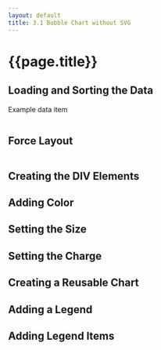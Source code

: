 ```yaml
---
layout: default
title: 3.1 Bubble Chart without SVG
---
```


<h1 class="section-title">{{page.title}}</h1>

<h2 class="section-subtitle">Loading and Sorting the Data</h2>

<!-- Example of a data item -->
<div class="chart-example">
    Example data item
    <pre id="datum"></pre>
</div>

<script>
    // Load the data asynchronously.
    d3.json('{{ site.baseurl }}/data/browsers.json', function(error, data) {

        // Handle errors getting or parsing the JSON data.
        if (error) {
            console.error('Error accessing or parsing the JSON file.');
            return error;
        }

        // Get the items and sort them by usage
        var items = data.values;
        items.sort(function(a, b) { return b.usage - a.usage; });

        // Display a data item in the pre#datum.
        d3.select('#datum').text(JSON.stringify(items[0], null, '    '));
    });
</script>


<h2 class="section-subtitle">Force Layout</h2>

<!-- Example of a data item with the computed position -->
<div class="chart-example">
    <pre id="force-item"></pre>
</div>

<script>
    // Load the data asynchronously
    d3.json('{{ site.baseurl }}/data/browsers.json', function(error, data) {

        // Handle errors getting or parsing the JSON data.
        if (error) { return error; }

        // Access the data items.
        var items = data.values;

        // Sort the data items by usage, greater usage first.
        items.sort(function(a, b) { return b.usage - a.usage; });

        // Size of the visualization container.
        var width = 700,
            height = 200;

        // Configure the force layout.
        var force = d3.layout.force()
            .nodes(items)
            .links([])
            .size([width, height]);

        // Start the force simulation.
        force.start();

        // Display the position of an item.
        d3.select('pre#force-item')
            .text(JSON.stringify(items[0], null, '    '));
    });
</script>


<h2 class="section-subtitle">Creating the DIV Elements</h2>


<div class="chart-example" id="chart1a"></div>

<script>
    // Load the data asynchronously
    d3.json('{{ site.baseurl }}/data/browsers.json', function(error, data) {

        // Handle errors getting or parsing the JSON data.
        if (error) { return error; }

        // Access the data items.
        var items = data.values;

        // Size of the visualization container.
        var width = 700,
            height = 200;

        // Sort the data items by usage, greater usage first.
        items.sort(function(a, b) { return b.usage - a.usage; });

        // Configure the force layout.
        var force = d3.layout.force()
            .nodes(items)
            .links([])
            .size([width, height])
            .start();

        // Select the container div and configure its attributes
        var containerDiv = d3.select('#chart1a')
            .style('position', 'relative')
            .style('width', width + 'px')
            .style('height', height + 'px')
            .style('padding', 0)
            .style('background-color', '#eeeeec');

        // Create a selection for the bubble divs, bind the data
        // array and set its attributes.
        var bubbleDiv = containerDiv.selectAll('div.bubble')
            .data(items)
            .enter()
            .append('div')
            .attr('class', 'bubble')
            .style('position', 'absolute')
            .style('width', '10px')
            .style('height', '10px')
            .style('background-color', '#222');

        // Register a listener function for the force tick event, and
        // update the position of each div on tick.
        force.on('tick', function() {
            bubbleDiv
                .style('top', function(d) { return (d.y - 5) + 'px'; })
                .style('left', function(d) { return (d.x - 5) + 'px'; });
        });
    });
</script>


<h2 class="section-subtitle">Adding Color</h2>


<div class="chart-example" id="chart1b"></div>

<script>
    // Load the data asynchronously
    d3.json('{{ site.baseurl }}/data/browsers.json', function(error, data) {

        // Handle errors getting or parsing the JSON data.
        if (error) { return error; }

        // Access the data items.
        var items = data.values;

        // Size of the visualization container.
        var width = 700,
            height = 200;

        // Sort the data items by usage, greater usage first.
        items.sort(function(a, b) { return b.usage - a.usage; });

        // Compute unique browser names
        var browserList = items.map(function(d) { return d.name; }),
            browserNames = d3.set(browserList).values();

        // Create a categorical color scale with 10 levels.
        var cScale = d3.scale.category10()
            .domain(browserNames);

        // Configure the force layout.
        var force = d3.layout.force()
            .nodes(items)
            .links([])
            .size([width, height])
            .start();

        // Select the container div and configure its attributes
        var containerDiv = d3.select('#chart1b')
            .style('position', 'relative')
            .style('width', width + 'px')
            .style('height', height + 'px')
            .style('padding', 0)
            .style('background-color', '#eeeeec');

        // Create a selection for the bubble divs, bind the data
        // array and set its attributes.
        var bubbleDiv = containerDiv.selectAll('div.bubble')
            .data(items)
            .enter()
            .append('div')
            .attr('class', 'bubble')
            .style('position', 'absolute')
            .style('width', '10px')
            .style('height', '10px')
            .style('border-radius', '5px')
            .style('background-color', function(d) {
                // Set the color corresponding to the browser.
                return cScale(d.name);
            });

        // Register a listener function for the force tick event, and
        // update the position of each div on tick.
        force.on('tick', function() {
            bubbleDiv
                .style('top', function(d) { return (d.y - 5) + 'px'; })
                .style('left', function(d) { return (d.x - 5)+ 'px'; });
        });
    });
</script>


<h2 class="section-subtitle">Setting the Size</h2>


<div class="chart-example" id="chart1c"></div>

<script>
    // Load the data asynchronously
    d3.json('{{ site.baseurl }}/data/browsers.json', function(error, data) {

        // Handle errors getting or parsing the JSON data.
        if (error) { return error; }

        // Access the data items.
        var items = data.values;

        // Size of the visualization container.
        var width = 700,
            height = 300;

        // Minimum and maximum radius
        var radiusExtent = [10, 50];

        // Sort the data items by usage, greater usage first.
        items.sort(function(a, b) { return b.usage - a.usage; });

        // Compute unique browser names
        var browserList = items.map(function(d) { return d.name; }),
            browserNames = d3.set(browserList).values();

        // Create a categorical color scale with 10 levels.
        var cScale = d3.scale.category10()
            .domain(browserNames);

        // Create the radius scale
        var rScale = d3.scale.sqrt()
            .domain(d3.extent(items, function(d) { return d.usage; }))
            .range(radiusExtent);

        // Add the radius to each item, to compute it only once.
        items.forEach(function(d) {
            d.r = rScale(d.usage);
        });

        // Configure the force layout.
        var force = d3.layout.force()
            .nodes(items)
            .links([])
            .size([width, height])
            .start();

        // Select the container div and configure its attributes
        var containerDiv = d3.select('#chart1c')
            .style('position', 'relative')
            .style('width', width + 'px')
            .style('height', height + 'px')
            .style('padding', 0)
            .style('background-color', '#eeeeec');

        // Create a selection for the bubble divs, bind the data
        // array and set its attributes.
        var bubbleDiv = containerDiv.selectAll('div.bubble')
            .data(items)
            .enter()
            .append('div')
            .attr('class', 'bubble')
            .style('position', 'absolute')
            .style('border-radius', function(d) { return d.r + 'px'; })
            .style('border', 'solid 1px #222')
            .style('width', function(d) { return (2 * d.r) + 'px'; })
            .style('height', function(d) { return (2 * d.r) + 'px'; })
            .style('background-color', function(d) { return cScale(d.name); });

        // Register a listener function for the force tick event, and
        // update the position of each div on tick.
        force.on('tick', function() {
            bubbleDiv
                .style('top', function(d) { return (d.y - d.r) + 'px'; })
                .style('left', function(d) { return (d.x - d.r)+ 'px'; });
        });
    });
</script>


<h2 class="section-subtitle">Setting the Charge</h2>


<div class="chart-example" id="chart1d"></div>

<script>
    // Load the data asynchronously
    d3.json('{{ site.baseurl }}/data/browsers.json', function(error, data) {

        // Handle errors getting or parsing the JSON data.
        if (error) { return error; }

        // Access the data items.
        var items = data.values;

        // Size of the visualization container.
        var width = 700,
            height = 300;

        // Minimum and maximum radius
        var radiusExtent = [10, 50];

        // Sort the data items by usage, greater usage first.
        items.sort(function(a, b) { return b.usage - a.usage; });

        // Compute unique browser names
        var browserList = items.map(function(d) { return d.name; }),
            browserNames = d3.set(browserList).values();

        // Create a categorical color scale with 10 levels.
        var cScale = d3.scale.category10()
            .domain(browserNames);

        // Create the radius scale
        var rScale = d3.scale.sqrt()
            .domain(d3.extent(items, function(d) { return d.usage; }))
            .range(radiusExtent);

        // Add the radius to each item, to compute it only once.
        items.forEach(function(d) {
            d.r = rScale(d.usage);
        });

        // Configure the force layout.
        var force = d3.layout.force()
            .nodes(items)
            .links([])
            .size([width, height])
            .charge(function(d) { return -0.12 * d.r * d.r; })
            .start();

        // Select the container div and configure its attributes
        var containerDiv = d3.select('#chart1d')
            .style('position', 'relative')
            .style('width', width + 'px')
            .style('height', height + 'px')
            .style('padding', 0)
            .style('background-color', '#eeeeec');

        // Create a selection for the bubble divs, bind the data
        // array and set its attributes.
        var bubbleDiv = containerDiv.selectAll('div.bubble')
            .data(items)
            .enter()
            .append('div')
            .attr('class', 'bubble')
            .style('position', 'absolute')
            .style('border-radius', function(d) { return d.r + 'px'; })
            .style('border', 'solid 1px #222')
            .style('width', function(d) { return (2 * d.r) + 'px'; })
            .style('height', function(d) { return (2 * d.r) + 'px'; })
            .style('background-color', function(d) { return cScale(d.name); });

        // Register a listener function for the force tick event, and
        // update the position of each div on tick.
        force.on('tick', function() {
            bubbleDiv
                .style('top', function(d) { return (d.y - d.r) + 'px'; })
                .style('left', function(d) { return (d.x - d.r)+ 'px'; });
        });
    });
</script>


<h2 class="section-subtitle">Creating a Reusable Chart</h2>

<div class="chart-example" id="chart1e"></div>

<script>
    function bubbleChart() {

        // Chart Attributes

        var width = 700,
            height = 300;

        var radiusExtent = [10, 50];

        var cScale = d3.scale.category10();

        var name = function(d) { return d.name; }

        var usage = function(d) { return d.usage; }

        function chart(selection) {
            selection.each(function(data) {

                // Select the container div and configure its attributes
                var containerDiv = d3.select(this);

                // Sort the data items by usage, greater usage first.
                data.sort(function(a, b) { return usage(b) - usage(a); });

                // Compute unique browser names
                var nameList = data.map(name),
                    uniqueNames = d3.set(nameList).values();

                // Set the scale domain
                cScale.domain(uniqueNames);

                // Create the radius scale
                var rScale = d3.scale.sqrt()
                    .domain(d3.extent(data, usage))
                    .range(radiusExtent);

                // Add the radius to each item, to compute it only once.
                data.forEach(function(d) { d.r = rScale(usage(d)); });

                // Configure the force layout.
                var force = d3.layout.force()
                    .nodes(data)
                    .links([])
                    .size([width, height])
                    .charge(function(d) { return -0.12 * d.r * d.r; })
                    .start();

                containerDiv
                    .style('position', 'relative')
                    .style('width', width + 'px')
                    .style('height', height + 'px')
                    .style('padding', 0)
                    .style('background-color', '#eeeeec');

                // Create a selection for the bubble divs, bind the data
                // array and set its attributes.
                var bubbleDiv = containerDiv.selectAll('div.bubble')
                    .data(data)
                    .enter()
                    .append('div')
                    .attr('class', 'bubble')
                    .style('position', 'absolute')
                    .style('border-radius', function(d) { return d.r + 'px'; })
                    .style('border', 'solid 1px #222')
                    .style('width', function(d) { return (2 * d.r) + 'px'; })
                    .style('height', function(d) { return (2 * d.r) + 'px'; })
                    .style('background-color', function(d) { return cScale(name(d)); });

                // Register a listener function for the force tick event, and
                // update the position of each div on tick.
                force.on('tick', function() {
                    bubbleDiv
                        .style('top', function(d) { return (d.y - d.r) + 'px'; })
                        .style('left', function(d) { return (d.x - d.r)+ 'px'; });
                });
            });
        }

        // Accessor Methods

        // Width
        chart.width = function(value) {
            if (!arguments.length) { return width; }
            width = value;
            return chart;
        };

        // Height
        chart.height = function(value) {
            if (!arguments.length) { return height; }
            height = value;
            return chart;
        };

        // Radius Extent
        chart.radiusExtent = function(value) {
            if (!arguments.length) { return radiusExtent; }
            radiusExtent = value;
            return chart;
        };

        // Usage Accessor
        chart.usage = function(usageAccessor) {
            if (!arguments.length) { return usage; }
            usage = usageAccessor;
            return chart;
        };

        // Name Accessor
        chart.name = function(nameAccessor) {
            if (!arguments.length) { return name; }
            name = nameAccessor;
            return chart;
        };

        // Color Scale
        chart.colorScale = function(colorScale) {
            if (!arguments.length) { return cScale; }
            cScale = colorScale;
            return chart;
        };

        return chart;
    };


    // Load the data asynchronously
    d3.json('{{ site.baseurl }}/data/browsers.json', function(error, data) {

        // Handle errors getting or parsing the JSON data.
        if (error) { return error; }

        var chart = bubbleChart();

        d3.select('#chart1e')
            .data([data.values])
            .call(chart);
    });
</script>


<h2 class="section-subtitle">Adding a Legend</h2>

<div class="chart-example">
    <div class="chart-example" id="chart1f"></div>
    <div class="chart-example" id="legend1f"></div>
    <div style="clear: left;"></div>
</div>

<script>
    function legendChartA() {

        // Chart Attributes

        // Color Scale
        var cScale = d3.scale.category20();

        // Charting function.
        function chart(selection) {
            selection.each(function(data) {

                var containerDiv = d3.select(this);

                // Add the label 'Legend' on enter
                containerDiv.selectAll('b')
                    .data([data])
                    .enter().append('b')
                    .text('Legend');
            });
        }

        // Accessor methods

        // Color Scale Accessor
        chart.colorScale = function(value) {
            if (!arguments.length) { return cScale; }
            cScale = value;
            return chart;
        };

        return chart;
    };
</script>


<script>
    // Load the data asynchronously
    d3.json('{{ site.baseurl }}/data/browsers.json', function(error, data) {

        // Handle errors getting or parsing the JSON data.
        if (error) { return error; }

        // Create an instance of the bubble chart.
        var chart = bubbleChart()
            .width(400);

        // Select the chart container and bind it to the dataset.
        d3.select('#chart1f')
            .data([data.values])
            .style('float', 'left')
            .style('margin', '2px')
            .call(chart);

        // Get the color scale of the chart.
        var cScale = chart.colorScale();

        // Create an instance of the legend chart.
        var legend = legendChartA()
            .colorScale(cScale);

        // Select the container of the legend and invoke the legend function.
        var legendDiv = d3.select('#legend1f')
            .data([cScale.domain()])
            .style('float', 'left')
            .style('margin', '2px')
            .style('width', '100px')
            .call(legend);
    });
</script>


<h2 class="section-subtitle">Adding Legend Items</h2>

<!-- Container div -->
<div class="chart-example">
    <div class="chart-example" id="chart1g"></div>
    <div class="chart-example" id="legend1g"></div>
    <div style="clear: left;"></div>
</div>

<script>
    function legendChartB() {

        // Chart Attributes

        // Color Scale
        var cScale = d3.scale.category20();

        // Key function
        var key = function(d) { return d.name; };

        // Label function
        var label = function(d) { return d.name };

        // Legend width
        var width = 200;

        // Charting function.
        function chart(selection) {
            selection.each(function(data) {

                // Select the container element and set its attributes.
                var containerDiv = d3.select(this)
                    .style('width', width + 'px');

                // Add the label 'Legend' on enter
                containerDiv.selectAll('p.legent-title')
                    .data([data])
                    .enter()
                    .append('p')
                    .attr('class', 'legend-title')
                    .text('Legend');

                // Add a div for each data item
                var itemDiv = containerDiv.selectAll('div.item')
                    .data(data)
                    .enter()
                    .append('div')
                    .attr('class', 'item');

                // Add a paragraph in the div and set its attributes
                var itemP = itemDiv.append('p')
                    .style('line-height', '0.8em')
                    .style('font-size', '11px');

                // Add two points as markers
                itemP.append('span').text('.')
                    .style('color', function(d) { return cScale(d.name); })
                    .style('background', function(d) { return cScale(d.name); });

                // Append the text showing the label
                itemP.append('text')
                    .text(label);
            });
        }

        // Accessor methods

        // Color Scale Accessor
        chart.colorScale = function(value) {
            if (!arguments.length) { return cScale; }
            cScale = value;
            return chart;
        };

        // Width Accessor
        chart.width = function(value) {
            if (!arguments.length) { return width; }
            width = value;
            return chart;
        };

        // Label Accessor
        chart.label = function(labelAccessor) {
            if (!arguments.length) { return label; }
            label = labelAccessor;
            return chart;
        }

        // Key Accessor
        chart.key = function(keyAccessor) {
            if (!arguments.length) { return key; }
            key = keyAccessor;
            return chart;
        }

        return chart;
    };
</script>


<script>
    // Load the data asynchronously
    d3.json('{{ site.baseurl }}/data/browsers.json', function(error, data) {

        // Handle errors getting or parsing the JSON data.
        if (error) { return error; }

        // Create an instance of the bubble chart.
        var chart = bubbleChart()
            .width(400);

        // Select the chart container and bind it to the dataset.
        d3.select('#chart1g')
            .data([data.values])
            .style('float', 'left')
            .style('margin', '2px')
            .call(chart);

        // Get the color scale of the chart.
        var cScale = chart.colorScale();

        // Create a map to aggregate the browser usage
        var browsers = d3.map();

        // Adds up the usage for each browser.
        data.values.forEach(function(d) {
            var item = browsers.get(d.name);
            if (item) {
                browsers.set(d.name, {name: d.name, usage: d.usage + item.usage});
            } else {
                browsers.set(d.name, {name: d.name, usage: d.usage});
            }
        });

        var browserItems = browsers.values().sort(function(a, b) {
            return b.usage - a.usage;
        });

        // Create an instance of the legend chart.
        var legend = legendChartB()
            .colorScale(cScale)
            .label(function(d) {
                return ' ' + d.name + ' (' + d.usage.toFixed(2) + '%)';
            });

        // Select the container of the legend and invoke the legend function.
        var legendDiv = d3.select('#legend1g')
            .data([browserItems])
            .style('float', 'left')
            .style('margin', '2px')
            .call(legend);
    });
</script>
